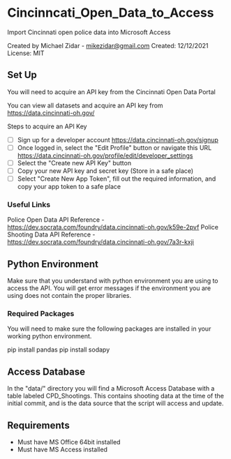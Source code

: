 # Cincinncati_Open_Data_to_Access
Import Cincinnati open police data into Microsoft Access

Created by Michael Zidar - mikezidar@gmail.com
Created: 12/12/2021
License: MIT

## Set Up

You will need to acquire an API key from the Cincinnati Open Data Portal 

You can view all datasets and acquire an API key from https://data.cincinnati-oh.gov/

Steps to acquire an API Key

- [ ] Sign up for a developer account https://data.cincinnati-oh.gov/signup
- [ ] Once logged in, select the "Edit Profile" button or navigate this URL https://data.cincinnati-oh.gov/profile/edit/developer_settings
- [ ] Select the "Create new API Key" button 
- [ ] Copy your new API key and secret key (Store in a safe place)
- [ ] Select "Create New App Token", fill out the required information, and copy your app token to a safe place

### Useful Links
Police Open Data API Reference - https://dev.socrata.com/foundry/data.cincinnati-oh.gov/k59e-2pvf
Police Shooting Data API Reference - https://dev.socrata.com/foundry/data.cincinnati-oh.gov/7a3r-kxji


## Python Environment
Make sure that you understand with python environment you are using to access the API. You will get error messages if the environment you are using does not contain the proper libraries.

### Required Packages
You will need to make sure the following packages are installed in your working python environment. 

pip install pandas
pip install sodapy

## Access Database
In the "data/" directory you will find a Microsoft Access Database with a table labeled CPD_Shootings. This contains shooting data at the time of the initial commit, and is the data source that the script will access and update.

## Requirements
- Must have MS Office 64bit installed 
- Must have MS Access installed

